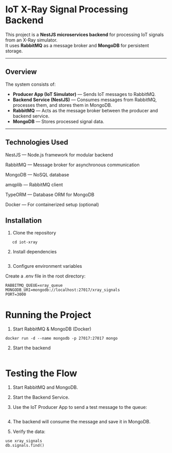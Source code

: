 # IoT X-Ray Signal Processing Backend

This project is a **NestJS microservices backend** for processing IoT signals from an X-Ray simulator.  
It uses **RabbitMQ** as a message broker and **MongoDB** for persistent storage.

---

##  Overview

The system consists of:

- **Producer App (IoT Simulator)** — Sends IoT messages to RabbitMQ.
- **Backend Service (NestJS)** — Consumes messages from RabbitMQ, processes them, and stores them in MongoDB.
- **RabbitMQ** — Acts as the message broker between the producer and backend service.
- **MongoDB** — Stores processed signal data.

---

## Technologies Used

NestJS — Node.js framework for modular backend

RabbitMQ — Message broker for asynchronous communication

MongoDB — NoSQL database

amqplib — RabbitMQ client

TypeORM — Database ORM for MongoDB

Docker — For containerized setup (optional)

## Installation

1. Clone the repository

```git clone https://github.com/hahmadipoor/iot-xray.git
   cd iot-xray
```

2. Install dependencies

```npm install

```

3. Configure environment variables

Create a .env file in the root directory:

```RABBITMQ_URL=amqp://localhost:5672
RABBITMQ_QUEUE=xray_queue
MONGODB_URI=mongodb://localhost:27017/xray_signals
PORT=3000
```

# Running the Project
1. Start RabbitMQ & MongoDB (Docker)

```docker run -d --hostname rabbit --name rabbitmq -p 5672:5672 rabbitmq:3-management
docker run -d --name mongodb -p 27017:27017 mongo
```

2. Start the backend

```npm run start:dev
```

# Testing the Flow

1. Start RabbitMQ and MongoDB.

2. Start the Backend Service.

3. Use the IoT Producer App to send a test message to the queue:

```node producer.js

```

4. The backend will consume the message and save it in MongoDB.

5. Verify the data:

```mongo
use xray_signals
db.signals.find()
```










